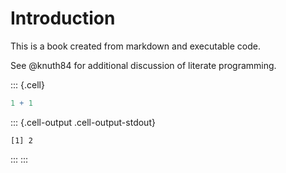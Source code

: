 # Introduction

This is a book created from markdown and executable code.

See @knuth84 for additional discussion of literate programming.


::: {.cell}

```{.r .cell-code}
1 + 1
```

::: {.cell-output .cell-output-stdout}
```
[1] 2
```
:::
:::
